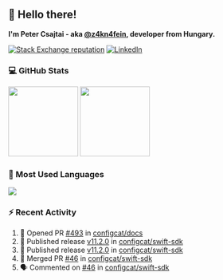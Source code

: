 ## 👋 Hello there!

**I'm Peter Csajtai - aka [@z4kn4fein](https://github.com/z4kn4fein), developer from Hungary.**

[![Stack Exchange reputation](https://img.shields.io/stackexchange/stackoverflow/r/8700582?color=orange&label=reputation&logo=stackoverflow&style=for-the-badge)](https://stackoverflow.com/users/8700582)
[![LinkedIn](https://img.shields.io/badge/linkedin-%230077B5.svg?style=for-the-badge&logo=linkedin&logoColor=white)](https://www.linkedin.com/in/csajtai-p%C3%A9ter-45395341/)

### 💻 GitHub Stats

<div>
  <img height="140px" src="https://github-readme-stats-pcsajtai.vercel.app/api?username=z4kn4fein&show_icons=true&hide_border=true&count_private=true&custom_title=Stats&theme=dracula&line_height=24&hide_title=true">
  <img height="140px" src="https://streak-stats.demolab.com?user=z4kn4fein&theme=dracula&hide_border=true">
  
</div>

### :toolbox: Most Used Languages

<img src="https://github-readme-stats-pcsajtai.vercel.app/api/top-langs/?username=z4kn4fein&theme=dracula&hide_border=true&layout=compact&langs_count=8&hide_title=true">

### :zap: Recent Activity

<!--START_SECTION:activity-->
1. 💪 Opened PR [#493](https://github.com/configcat/docs/pull/493) in [configcat/docs](https://github.com/configcat/docs)
2. 🚀 Published release [v11.2.0](https://github.com/configcat/swift-sdk/releases/tag/11.2.0) in [configcat/swift-sdk](https://github.com/configcat/swift-sdk)
3. 🚀 Published release [v11.2.0](https://github.com/configcat/swift-sdk/releases/tag/11.2.0) in [configcat/swift-sdk](https://github.com/configcat/swift-sdk)
4. 🎉 Merged PR [#46](https://github.com/configcat/swift-sdk/pull/46) in [configcat/swift-sdk](https://github.com/configcat/swift-sdk)
5. 🗣 Commented on [#46](https://github.com/configcat/swift-sdk/pull/46#issuecomment-2373644235) in [configcat/swift-sdk](https://github.com/configcat/swift-sdk)
<!--END_SECTION:activity-->
